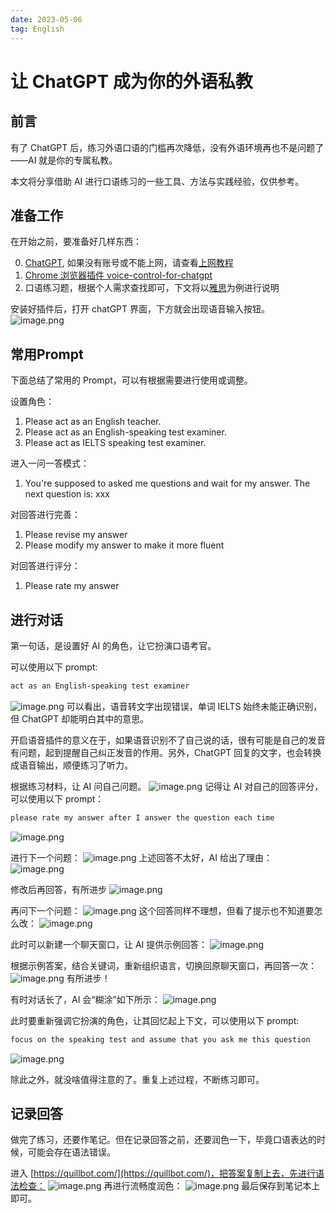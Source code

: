 ```yaml
---
date: 2023-05-06
tag: English
---
```


# 让 ChatGPT 成为你的外语私教
## 前言
有了 ChatGPT 后，练习外语口语的门槛再次降低，没有外语环境再也不是问题了——AI 就是你的专属私教。

本文将分享借助 AI 进行口语练习的一些工具、方法与实践经验，仅供参考。

## 准备工作

在开始之前，要准备好几样东西：

0. [ChatGPT](https://chat.openai.com/), 如果没有账号或不能上网，请查看[上网教程](../tools/how-to-connect-to-internet.md)
1. [Chrome 浏览器插件 voice-control-for-chatgpt](https://chrome.google.com/webstore/detail/voice-control-for-chatgpt/eollffkcakegifhacjnlnegohfdlidhn)
2. 口语练习题，根据个人需求查找即可，下文将以[雅思](https://liuxue.koolearn.com/ielts/speak-1-44-0/)为例进行说明

安装好插件后，打开 chatGPT 界面，下方就会出现语音输入按钮。
![image.png](https://raw.gitmirror.com/levy9527/image-holder/main/docs/english/1683211581972.png)

## 常用Prompt

下面总结了常用的 Prompt，可以有根据需要进行使用或调整。

设置角色：

1. Please act as an English teacher.
2. Please act as an English-speaking test examiner.
3. Please act as IELTS speaking test examiner.

进入一问一答模式：

1. You're supposed to asked me questions and wait for my answer. The next question is: xxx

对回答进行完善：

1. Please revise my answer
2. Please modify my answer to make it more fluent

对回答进行评分：

1. Please rate my answer

## 进行对话

第一句话，是设置好 AI 的角色，让它扮演口语考官。

可以使用以下 prompt:

```markdown
act as an English-speaking test examiner
```

![image.png](https://raw.gitmirror.com/levy9527/image-holder/main/docs/english/1683211593449.png)
可以看出，语音转文字出现错误，单词 IELTS 始终未能正确识别，但 ChatGPT 却能明白其中的意思。

开启语音插件的意义在于，如果语音识别不了自己说的话，很有可能是自己的发音有问题，起到提醒自己纠正发音的作用。另外，ChatGPT 回复的文字，也会转换成语音输出，顺便练习了听力。

根据练习材料，让 AI 问自己问题。
![image.png](https://raw.gitmirror.com/levy9527/image-holder/main/docs/english/1683211601688.png)
记得让 AI 对自己的回答评分，可以使用以下 prompt：
```markdown
please rate my answer after I answer the question each time
```
![image.png](https://raw.gitmirror.com/levy9527/image-holder/main/docs/english/1683211608559.png)

进行下一个问题：
![image.png](https://raw.gitmirror.com/levy9527/image-holder/main/docs/english/1683211615610.png)
上述回答不太好，AI 给出了理由：
![image.png](https://raw.gitmirror.com/levy9527/image-holder/main/docs/english/1683211861818.png)

修改后再回答，有所进步
![image.png](https://raw.gitmirror.com/levy9527/image-holder/main/docs/english/1683211906368.png)

再问下一个问题：
![image.png](https://raw.gitmirror.com/levy9527/image-holder/main/docs/english/1683211920743.png)
这个回答同样不理想，但看了提示也不知道要怎么改：
![image.png](https://raw.gitmirror.com/levy9527/image-holder/main/docs/english/1683211928334.png)

此时可以新建一个聊天窗口，让 AI 提供示例回答：
![image.png](https://raw.gitmirror.com/levy9527/image-holder/main/docs/english/1683211938210.png)

根据示例答案，结合关键词，重新组织语言，切换回原聊天窗口，再回答一次：
![image.png](https://raw.gitmirror.com/levy9527/image-holder/main/docs/english/1683211955902.png)
有所进步！

有时对话长了，AI 会“糊涂”如下所示：
![image.png](https://raw.gitmirror.com/levy9527/image-holder/main/docs/english/1683373370527.png)

此时要重新强调它扮演的角色，让其回忆起上下文，可以使用以下 prompt:
```markdown
focus on the speaking test and assume that you ask me this question
```
![image.png](https://raw.gitmirror.com/levy9527/image-holder/main/docs/english/1683373376359.png)

除此之外，就没啥值得注意的了。重复上述过程，不断练习即可。

## 记录回答
做完了练习，还要作笔记。但在记录回答之前，还要润色一下，毕竟口语表达的时候，可能会存在语法错误。

进入 [https://quillbot.com/](https://quillbot.com/)，把答案复制上去，先进行语法检查：
![image.png](https://raw.gitmirror.com/levy9527/image-holder/main/docs/english/1683211964246.png)
再进行流畅度润色：
![image.png](https://raw.gitmirror.com/levy9527/image-holder/main/docs/english/1683211997332.png)
最后保存到笔记本上即可。
